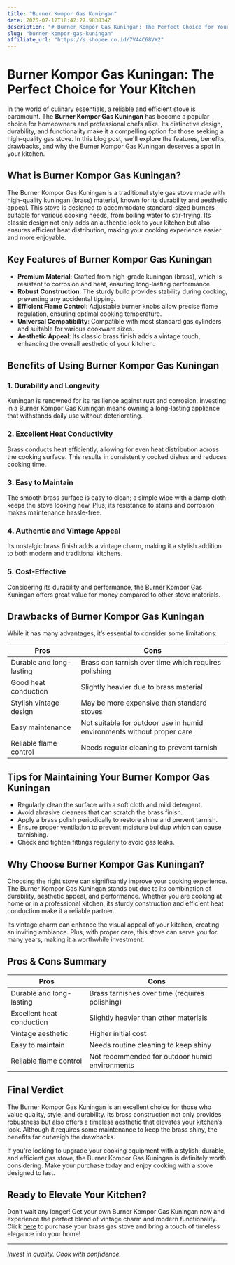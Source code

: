 ```yaml
---
title: "Burner Kompor Gas Kuningan"
date: 2025-07-12T18:42:27.983834Z
description: "# Burner Kompor Gas Kuningan: The Perfect Choice for Your Kitchen..."
slug: "burner-kompor-gas-kuningan"
affiliate_url: "https://s.shopee.co.id/7V44C68VX2"
---
```

# Burner Kompor Gas Kuningan: The Perfect Choice for Your Kitchen

In the world of culinary essentials, a reliable and efficient stove is paramount. The **Burner Kompor Gas Kuningan** has become a popular choice for homeowners and professional chefs alike. Its distinctive design, durability, and functionality make it a compelling option for those seeking a high-quality gas stove. In this blog post, we'll explore the features, benefits, drawbacks, and why the Burner Kompor Gas Kuningan deserves a spot in your kitchen.

## What is Burner Kompor Gas Kuningan?

The Burner Kompor Gas Kuningan is a traditional style gas stove made with high-quality kuningan (brass) material, known for its durability and aesthetic appeal. This stove is designed to accommodate standard-sized burners suitable for various cooking needs, from boiling water to stir-frying. Its classic design not only adds an authentic look to your kitchen but also ensures efficient heat distribution, making your cooking experience easier and more enjoyable.

## Key Features of Burner Kompor Gas Kuningan

- **Premium Material**: Crafted from high-grade kuningan (brass), which is resistant to corrosion and heat, ensuring long-lasting performance.
- **Robust Construction**: The sturdy build provides stability during cooking, preventing any accidental tipping.
- **Efficient Flame Control**: Adjustable burner knobs allow precise flame regulation, ensuring optimal cooking temperature.
- **Universal Compatibility**: Compatible with most standard gas cylinders and suitable for various cookware sizes.
- **Aesthetic Appeal**: Its classic brass finish adds a vintage touch, enhancing the overall aesthetic of your kitchen.

## Benefits of Using Burner Kompor Gas Kuningan

### 1. Durability and Longevity

Kuningan is renowned for its resilience against rust and corrosion. Investing in a Burner Kompor Gas Kuningan means owning a long-lasting appliance that withstands daily use without deteriorating.

### 2. Excellent Heat Conductivity

Brass conducts heat efficiently, allowing for even heat distribution across the cooking surface. This results in consistently cooked dishes and reduces cooking time.

### 3. Easy to Maintain

The smooth brass surface is easy to clean; a simple wipe with a damp cloth keeps the stove looking new. Plus, its resistance to stains and corrosion makes maintenance hassle-free.

### 4. Authentic and Vintage Appeal

Its nostalgic brass finish adds a vintage charm, making it a stylish addition to both modern and traditional kitchens.

### 5. Cost-Effective

Considering its durability and performance, the Burner Kompor Gas Kuningan offers great value for money compared to other stove materials.

## Drawbacks of Burner Kompor Gas Kuningan

While it has many advantages, it’s essential to consider some limitations:

| Pros                          | Cons                                   |
|------------------------------|----------------------------------------|
| Durable and long-lasting   | Brass can tarnish over time which requires polishing |
| Good heat conduction       | Slightly heavier due to brass material |
| Stylish vintage design     | May be more expensive than standard stoves |
| Easy maintenance           | Not suitable for outdoor use in humid environments without proper care |
| Reliable flame control     | Needs regular cleaning to prevent tarnish |

## Tips for Maintaining Your Burner Kompor Gas Kuningan

- Regularly clean the surface with a soft cloth and mild detergent.
- Avoid abrasive cleaners that can scratch the brass finish.
- Apply a brass polish periodically to restore shine and prevent tarnish.
- Ensure proper ventilation to prevent moisture buildup which can cause tarnishing.
- Check and tighten fittings regularly to avoid gas leaks.

## Why Choose Burner Kompor Gas Kuningan?

Choosing the right stove can significantly improve your cooking experience. The Burner Kompor Gas Kuningan stands out due to its combination of durability, aesthetic appeal, and performance. Whether you are cooking at home or in a professional kitchen, its sturdy construction and efficient heat conduction make it a reliable partner.

Its vintage charm can enhance the visual appeal of your kitchen, creating an inviting ambiance. Plus, with proper care, this stove can serve you for many years, making it a worthwhile investment.

## Pros & Cons Summary

| **Pros** | **Cons** |
| --- | --- |
| Durable and long-lasting | Brass tarnishes over time (requires polishing) |
| Excellent heat conduction | Slightly heavier than other materials |
| Vintage aesthetic | Higher initial cost |
| Easy to maintain | Needs routine cleaning to keep shiny |
| Reliable flame control | Not recommended for outdoor humid environments |

## Final Verdict

The Burner Kompor Gas Kuningan is an excellent choice for those who value quality, style, and durability. Its brass construction not only provides robustness but also offers a timeless aesthetic that elevates your kitchen’s look. Although it requires some maintenance to keep the brass shiny, the benefits far outweigh the drawbacks.

If you're looking to upgrade your cooking equipment with a stylish, durable, and efficient gas stove, the Burner Kompor Gas Kuningan is definitely worth considering. Make your purchase today and enjoy cooking with a stove designed to last.

## Ready to Elevate Your Kitchen?

Don’t wait any longer! Get your own Burner Kompor Gas Kuningan now and experience the perfect blend of vintage charm and modern functionality. Click [here](https://s.shopee.co.id/7V44C68VX2) to purchase your brass gas stove and bring a touch of timeless elegance into your home!

---

*Invest in quality. Cook with confidence.*